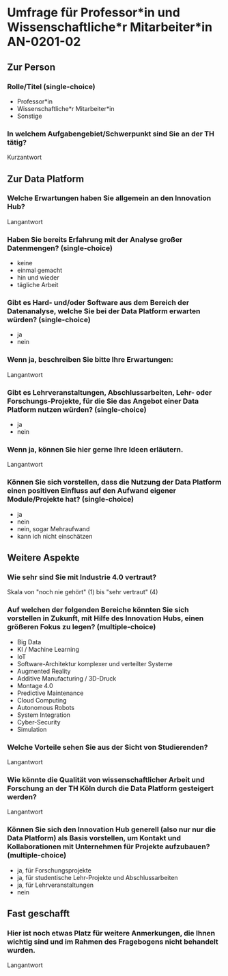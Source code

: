 # Umfrage für Professor\*in und Wissenschaftliche\*r Mitarbeiter\*in <a name="AN-0201-02">AN-0201-02</a>
## Zur Person

### Rolle/Titel (single-choice)
- Professor\*in
- Wissenschaftliche\*r Mitarbeiter\*in
- Sonstige

### In welchem Aufgabengebiet/Schwerpunkt sind Sie an der TH tätig?
Kurzantwort


## Zur Data Platform

### Welche Erwartungen haben Sie allgemein an den Innovation Hub?
Langantwort

### Haben Sie bereits Erfahrung mit der Analyse großer Datenmengen? (single-choice)
- keine
- einmal gemacht
- hin und wieder
- tägliche Arbeit

### Gibt es Hard- und/oder Software aus dem Bereich der Datenanalyse, welche Sie bei der Data Platform erwarten würden? (single-choice)
- ja
- nein

### Wenn ja, beschreiben Sie bitte Ihre Erwartungen:
Langantwort

### Gibt es Lehrveranstaltungen, Abschlussarbeiten, Lehr- oder Forschungs-Projekte, für die Sie das Angebot einer Data Platform nutzen würden? (single-choice)
- ja
- nein

### Wenn ja, können Sie hier gerne Ihre Ideen erläutern.
Langantwort

### Können Sie sich vorstellen, dass die Nutzung der Data Platform einen positiven Einfluss auf den Aufwand eigener Module/Projekte hat? (single-choice)
- ja
- nein
- nein, sogar Mehraufwand
- kann ich nicht einschätzen

## Weitere Aspekte
### Wie sehr sind Sie mit Industrie 4.0 vertraut?
Skala von "noch nie gehört" (1) bis "sehr vertraut" (4)

### Auf welchen der folgenden Bereiche könnten Sie sich vorstellen in Zukunft, mit Hilfe des Innovation Hubs, einen größeren Fokus zu legen? (multiple-choice)
- Big Data
- KI / Machine Learning
- IoT
- Software-Architektur komplexer und verteilter Systeme
- Augmented Reality
- Additive Manufacturing / 3D-Druck
- Montage 4.0
- Predictive Maintenance
- Cloud Computing
- Autonomous Robots
- System Integration
- Cyber-Security
- Simulation


### Welche Vorteile sehen Sie aus der Sicht von Studierenden?
Langantwort

### Wie könnte die Qualität von wissenschaftlicher Arbeit und Forschung an der TH Köln durch die Data Platform gesteigert werden? 
Langantwort

### Können Sie sich den Innovation Hub generell (also nur nur die Data Platform) als Basis vorstellen, um Kontakt und Kollaborationen mit Unternehmen für Projekte aufzubauen? (multiple-choice)
- ja, für Forschungsprojekte
- ja, für studentische Lehr-Projekte und Abschlussarbeiten
- ja, für Lehrveranstaltungen
- nein

## Fast geschafft
### Hier ist noch etwas Platz für weitere Anmerkungen, die Ihnen wichtig sind und im Rahmen des Fragebogens nicht behandelt wurden.
Langantwort






